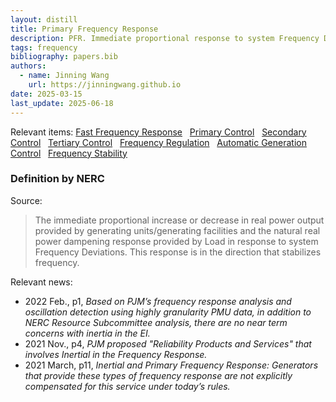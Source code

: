 ```yaml
---
layout: distill
title: Primary Frequency Response
description: PFR. Immediate proportional response to system Frequency Deviations.
tags: frequency
bibliography: papers.bib
authors:
  - name: Jinning Wang
    url: https://jinningwang.github.io
date: 2025-03-15
last_update: 2025-06-18
---
```


Relevant items: [Fast Frequency Response](/wiki/fast-frequency-response) &nbsp; [Primary Control](/wiki/primary-control) &nbsp; [Secondary Control](/wiki/secondary-control) &nbsp; [Tertiary Control](/wiki/tertiary-control) &nbsp; [Frequency Regulation](/wiki/frequency-regulation) &nbsp; [Automatic Generation Control](/wiki/automatic-generation-control) &nbsp; [Frequency Stability](/wiki/frequency-stability)

### Definition by NERC

Source: <d-cite key="nerc2024glossary"></d-cite>

> The immediate proportional increase or decrease in real power output provided by generating units/generating facilities and the natural real power dampening response provided by Load in response to system Frequency Deviations.
> This response is in the direction that stabilizes frequency.

Relevant news:

- 2022 Feb., <d-cite key="pjm2022reliability"></d-cite> p1, _Based on PJM’s frequency response analysis and oscillation detection using highly granularity PMU data, in addition to NERC Resource Subcommittee analysis, there are no near term concerns with inertia in the EI._
- 2021 Nov., <d-cite key="pjm2021capacity"></d-cite> p4, _PJM proposed "Reliability Products and Services" that involves Inertial in the Frequency Response._
- 2021 March, <d-cite key="pjm2021reliability"></d-cite> p11, _Inertial and Primary Frequency Response: Generators that provide these types of frequency response are not explicitly compensated for this service under today’s rules._

<br>
